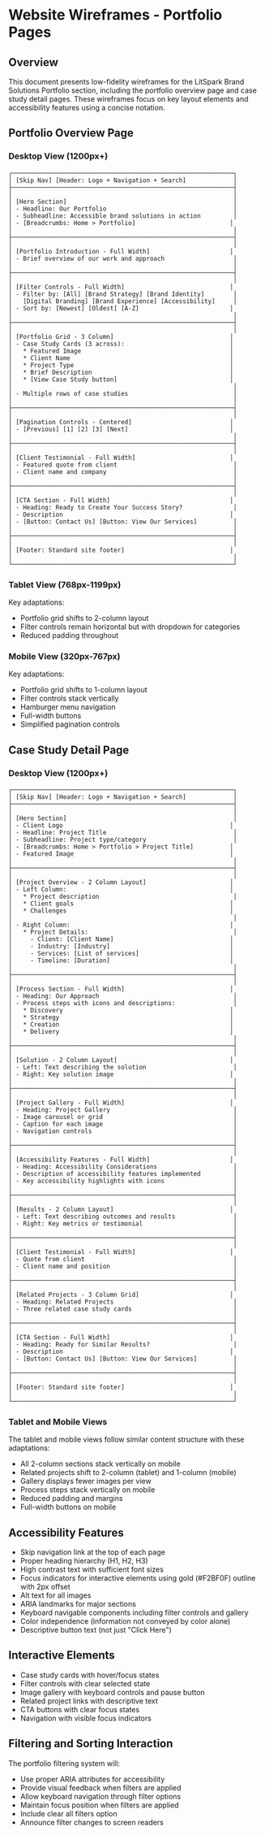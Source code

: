 # Website Wireframes - Portfolio Pages

## Overview

This document presents low-fidelity wireframes for the LitSpark Brand Solutions Portfolio section, including the portfolio overview page and case study detail pages. These wireframes focus on key layout elements and accessibility features using a concise notation.

## Portfolio Overview Page

### Desktop View (1200px+)

```
┌─────────────────────────────────────────────────────────────┐
│ [Skip Nav] [Header: Logo + Navigation + Search]             │
├─────────────────────────────────────────────────────────────┤
│                                                             │
│ [Hero Section]                                              │
│ - Headline: Our Portfolio                                   │
│ - Subheadline: Accessible brand solutions in action         │
│ - [Breadcrumbs: Home > Portfolio]                          │
│                                                             │
├─────────────────────────────────────────────────────────────┤
│                                                             │
│ [Portfolio Introduction - Full Width]                      │
│ - Brief overview of our work and approach                   │
│                                                             │
├─────────────────────────────────────────────────────────────┤
│                                                             │
│ [Filter Controls - Full Width]                             │
│ - Filter by: [All] [Brand Strategy] [Brand Identity]        │
│   [Digital Branding] [Brand Experience] [Accessibility]     │
│ - Sort by: [Newest] [Oldest] [A-Z]                         │
│                                                             │
├─────────────────────────────────────────────────────────────┤
│                                                             │
│ [Portfolio Grid - 3 Column]                                │
│ - Case Study Cards (3 across):                             │
│   * Featured Image                                         │
│   * Client Name                                            │
│   * Project Type                                           │
│   * Brief Description                                      │
│   * [View Case Study button]                               │
│                                                             │
│ - Multiple rows of case studies                             │
│                                                             │
├─────────────────────────────────────────────────────────────┤
│                                                             │
│ [Pagination Controls - Centered]                           │
│ - [Previous] [1] [2] [3] [Next]                            │
│                                                             │
├─────────────────────────────────────────────────────────────┤
│                                                             │
│ [Client Testimonial - Full Width]                          │
│ - Featured quote from client                                │
│ - Client name and company                                   │
│                                                             │
├─────────────────────────────────────────────────────────────┤
│                                                             │
│ [CTA Section - Full Width]                                 │
│ - Heading: Ready to Create Your Success Story?              │
│ - Description                                              │
│ - [Button: Contact Us] [Button: View Our Services]          │
│                                                             │
├─────────────────────────────────────────────────────────────┤
│                                                             │
│ [Footer: Standard site footer]                             │
│                                                             │
└─────────────────────────────────────────────────────────────┘
```

### Tablet View (768px-1199px)

Key adaptations:
- Portfolio grid shifts to 2-column layout
- Filter controls remain horizontal but with dropdown for categories
- Reduced padding throughout

### Mobile View (320px-767px)

Key adaptations:
- Portfolio grid shifts to 1-column layout
- Filter controls stack vertically
- Hamburger menu navigation
- Full-width buttons
- Simplified pagination controls

## Case Study Detail Page

### Desktop View (1200px+)

```
┌─────────────────────────────────────────────────────────────┐
│ [Skip Nav] [Header: Logo + Navigation + Search]             │
├─────────────────────────────────────────────────────────────┤
│                                                             │
│ [Hero Section]                                              │
│ - Client Logo                                              │
│ - Headline: Project Title                                   │
│ - Subheadline: Project type/category                        │
│ - [Breadcrumbs: Home > Portfolio > Project Title]          │
│ - Featured Image                                           │
│                                                             │
├─────────────────────────────────────────────────────────────┤
│                                                             │
│ [Project Overview - 2 Column Layout]                       │
│ - Left Column:                                             │
│   * Project description                                     │
│   * Client goals                                           │
│   * Challenges                                             │
│                                                             │
│ - Right Column:                                            │
│   * Project Details:                                        │
│     - Client: [Client Name]                                │
│     - Industry: [Industry]                                 │
│     - Services: [List of services]                         │
│     - Timeline: [Duration]                                 │
│                                                             │
├─────────────────────────────────────────────────────────────┤
│                                                             │
│ [Process Section - Full Width]                             │
│ - Heading: Our Approach                                     │
│ - Process steps with icons and descriptions:                │
│   * Discovery                                              │
│   * Strategy                                               │
│   * Creation                                               │
│   * Delivery                                               │
│                                                             │
├─────────────────────────────────────────────────────────────┤
│                                                             │
│ [Solution - 2 Column Layout]                               │
│ - Left: Text describing the solution                        │
│ - Right: Key solution image                                │
│                                                             │
├─────────────────────────────────────────────────────────────┤
│                                                             │
│ [Project Gallery - Full Width]                             │
│ - Heading: Project Gallery                                  │
│ - Image carousel or grid                                    │
│ - Caption for each image                                    │
│ - Navigation controls                                       │
│                                                             │
├─────────────────────────────────────────────────────────────┤
│                                                             │
│ [Accessibility Features - Full Width]                      │
│ - Heading: Accessibility Considerations                     │
│ - Description of accessibility features implemented         │
│ - Key accessibility highlights with icons                   │
│                                                             │
├─────────────────────────────────────────────────────────────┤
│                                                             │
│ [Results - 2 Column Layout]                                │
│ - Left: Text describing outcomes and results                │
│ - Right: Key metrics or testimonial                         │
│                                                             │
├─────────────────────────────────────────────────────────────┤
│                                                             │
│ [Client Testimonial - Full Width]                          │
│ - Quote from client                                         │
│ - Client name and position                                  │
│                                                             │
├─────────────────────────────────────────────────────────────┤
│                                                             │
│ [Related Projects - 3 Column Grid]                         │
│ - Heading: Related Projects                                 │
│ - Three related case study cards                            │
│                                                             │
├─────────────────────────────────────────────────────────────┤
│                                                             │
│ [CTA Section - Full Width]                                 │
│ - Heading: Ready for Similar Results?                       │
│ - Description                                              │
│ - [Button: Contact Us] [Button: View Our Services]          │
│                                                             │
├─────────────────────────────────────────────────────────────┤
│                                                             │
│ [Footer: Standard site footer]                             │
│                                                             │
└─────────────────────────────────────────────────────────────┘
```

### Tablet and Mobile Views

The tablet and mobile views follow similar content structure with these adaptations:
- All 2-column sections stack vertically on mobile
- Related projects shift to 2-column (tablet) and 1-column (mobile)
- Gallery displays fewer images per view
- Process steps stack vertically on mobile
- Reduced padding and margins
- Full-width buttons on mobile

## Accessibility Features

- Skip navigation link at the top of each page
- Proper heading hierarchy (H1, H2, H3)
- High contrast text with sufficient font sizes
- Focus indicators for interactive elements using gold (#F2BF0F) outline with 2px offset
- Alt text for all images
- ARIA landmarks for major sections
- Keyboard navigable components including filter controls and gallery
- Color independence (information not conveyed by color alone)
- Descriptive button text (not just "Click Here")

## Interactive Elements

- Case study cards with hover/focus states
- Filter controls with clear selected state
- Image gallery with keyboard controls and pause button
- Related project links with descriptive text
- CTA buttons with clear focus states
- Navigation with visible focus indicators

## Filtering and Sorting Interaction

The portfolio filtering system will:
- Use proper ARIA attributes for accessibility
- Provide visual feedback when filters are applied
- Allow keyboard navigation through filter options
- Maintain focus position when filters are applied
- Include clear all filters option
- Announce filter changes to screen readers
